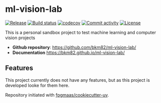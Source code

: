 # ml-vision-lab

[![Release](https://img.shields.io/github/v/release/bkm82/ml-vision-lab)](https://img.shields.io/github/v/release/bkm82/ml-vision-lab)
[![Build status](https://img.shields.io/github/actions/workflow/status/bkm82/ml-vision-lab/main.yml?branch=main)](https://github.com/bkm82/ml-vision-lab/actions/workflows/main.yml?query=branch%3Amain)
[![codecov](https://codecov.io/gh/bkm82/ml-vision-lab/branch/main/graph/badge.svg)](https://codecov.io/gh/bkm82/ml-vision-lab)
[![Commit activity](https://img.shields.io/github/commit-activity/m/bkm82/ml-vision-lab)](https://img.shields.io/github/commit-activity/m/bkm82/ml-vision-lab)
[![License](https://img.shields.io/github/license/bkm82/ml-vision-lab)](https://img.shields.io/github/license/bkm82/ml-vision-lab)

This is a personal sandbox project to test machine learning and computer vision projects

- **Github repository**: <https://github.com/bkm82/ml-vision-lab/>
- **Documentation** <https://bkm82.github.io/ml-vision-lab/>

## Features

This project currently does not have any features, but as this project is developed looke for them here.

Repository initiated with [fpgmaas/cookiecutter-uv](https://github.com/fpgmaas/cookiecutter-uv).
